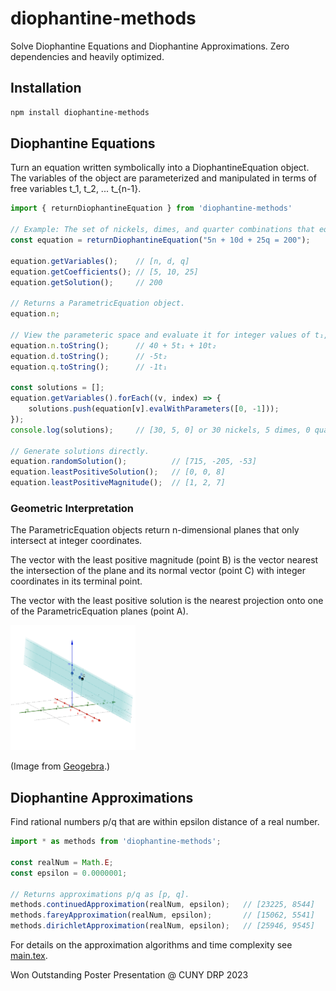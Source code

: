# diophantine-methods
Solve Diophantine Equations and Diophantine Approximations. Zero dependencies and heavily optimized.

## Installation
```bash
npm install diophantine-methods
```
## Diophantine Equations
Turn an equation written symbolically into a DiophantineEquation object. The variables of the object are parameterized and manipulated in terms of free variables t_1, t_2, ... t_{n-1}.
```javascript
import { returnDiophantineEquation } from 'diophantine-methods'

// Example: The set of nickels, dimes, and quarter combinations that equal two dollars.
const equation = returnDiophantineEquation("5n + 10d + 25q = 200");

equation.getVariables();    // [n, d, q]
equation.getCoefficients(); // [5, 10, 25]
equation.getSolution();     // 200

// Returns a ParametricEquation object.
equation.n;

// View the parameteric space and evaluate it for integer values of t₁, t₂.
equation.n.toString();      // 40 + 5t₁ + 10t₂
equation.d.toString();      // -5t₂
equation.q.toString();      // -1t₁

const solutions = [];
equation.getVariables().forEach((v, index) => {
    solutions.push(equation[v].evalWithParameters([0, -1]));
});
console.log(solutions);     // [30, 5, 0] or 30 nickels, 5 dimes, 0 quarters.

// Generate solutions directly.
equation.randomSolution();          // [715, -205, -53]
equation.leastPositiveSolution();   // [0, 0, 8] 
equation.leastPositiveMagnitude();  // [1, 2, 7]
```
### Geometric Interpretation
The ParametricEquation objects return n-dimensional planes that only intersect at integer coordinates.

The vector with the least positive magnitude (point B) is the vector nearest the intersection of the plane and its normal vector (point C) with integer coordinates in its terminal point.

The vector with the least positive solution is the nearest projection onto one of the ParametricEquation planes (point A).

<img src="assets/diophantine-plane.png" alt="Diagram Description" width="200" height="200">

(Image from [Geogebra](https://www.geogebra.org/3d?lang=en).)

## Diophantine Approximations

Find rational numbers p/q that are within epsilon distance of a real number.
```javascript
import * as methods from 'diophantine-methods';

const realNum = Math.E;
const epsilon = 0.0000001;

// Returns approximations p/q as [p, q].
methods.continuedApproximation(realNum, epsilon);   // [23225, 8544]
methods.fareyApproximation(realNum, epsilon);       // [15062, 5541]
methods.dirichletApproximation(realNum, epsilon);   // [25946, 9545]
```
For details on the approximation algorithms and time complexity see [main.tex](./main.tex).

Won Outstanding Poster Presentation @ CUNY DRP 2023
